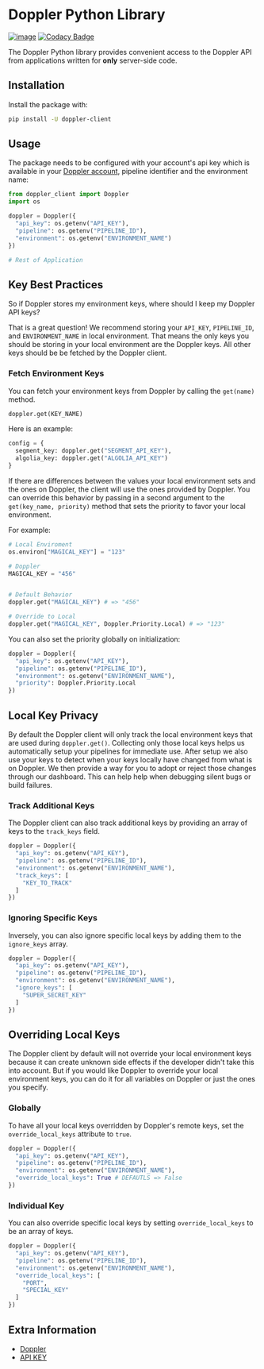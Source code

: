 # Doppler Python Library

[![image](https://img.shields.io/pypi/v/doppler-client.svg)](https://pypi.org/project/doppler-client)
[![Codacy Badge](https://api.codacy.com/project/badge/Grade/fce9d6dc0162463aa8142efd0a1c0d5d)](https://www.codacy.com/app/Doppler/python-client?utm_source=github.com&amp;utm_medium=referral&amp;utm_content=DopplerHQ/python-client&amp;utm_campaign=Badge_Grade)

The Doppler Python library provides convenient access to the Doppler API from
applications written for **only** server-side code.

## Installation

Install the package with:

``` bash
pip install -U doppler-client
```

## Usage

The package needs to be configured with your account's api key which is available in your [Doppler account](https://doppler.com/workplace/api_key), pipeline identifier and the environment name:

``` python
from doppler_client import Doppler
import os

doppler = Doppler({
  "api_key": os.getenv("API_KEY"),
  "pipeline": os.getenv("PIPELINE_ID"),
  "environment": os.getenv("ENVIRONMENT_NAME")
})

# Rest of Application
```

## Key Best Practices

So if Doppler stores my environment keys, where should I keep my Doppler API keys?

That is a great question! We recommend storing your `API_KEY`, `PIPELINE_ID`, and `ENVIRONMENT_NAME` 
in local environment. That means the only keys you should be storing in your local environment are the Doppler keys. All other keys should be be fetched by the Doppler client.

### Fetch Environment Keys

You can fetch your environment keys from Doppler by calling the `get(name)` method.

``` python
doppler.get(KEY_NAME)
```

Here is an example:

``` python
config = {
  segment_key: doppler.get("SEGMENT_API_KEY"),
  algolia_key: doppler.get("ALGOLIA_API_KEY")
}

```

If there are differences between the values your local environment sets and the ones on Doppler, the client will use the ones provided by Doppler. You can override this behavior by passing in a second argument to the `get(key_name, priority)` method that sets the priority to favor your local environment.

For example:

``` python
# Local Enviroment
os.environ["MAGICAL_KEY"] = "123"

# Doppler
MAGICAL_KEY = "456"


# Default Behavior
doppler.get("MAGICAL_KEY") # => "456"

# Override to Local
doppler.get("MAGICAL_KEY", Doppler.Priority.Local) # => "123"
```

You can also set the priority globally on initialization:

``` python
doppler = Doppler({
  "api_key": os.getenv("API_KEY"),
  "pipeline": os.getenv("PIPELINE_ID"),
  "environment": os.getenv("ENVIRONMENT_NAME"),
  "priority": Doppler.Priority.Local
})

```

## Local Key Privacy

By default the Doppler client will only track the local environment keys that are used during `doppler.get()`.
Collecting only those local keys helps us automatically setup your pipelines
for immediate use. After setup we also use your keys to detect when your keys locally have
changed from what is on Doppler. We then provide a way for you to adopt or reject those changes
through our dashboard. This can help help when debugging silent bugs or build failures.

### Track Additional Keys
The Doppler client can also track additional keys by providing an array of keys to the `track_keys` field.

``` python
doppler = Doppler({
  "api_key": os.getenv("API_KEY"),
  "pipeline": os.getenv("PIPELINE_ID"),
  "environment": os.getenv("ENVIRONMENT_NAME"),
  "track_keys": [
    "KEY_TO_TRACK"
  ]
})
```

### Ignoring Specific Keys
Inversely, you can also ignore specific local keys by adding them to the `ignore_keys` array.

``` python
doppler = Doppler({
  "api_key": os.getenv("API_KEY"),
  "pipeline": os.getenv("PIPELINE_ID"),
  "environment": os.getenv("ENVIRONMENT_NAME"),
  "ignore_keys": [
    "SUPER_SECRET_KEY"
  ]
})
```

## Overriding Local Keys

The Doppler client by default will not override your local environment keys because it
can create unknown side effects if the developer didn't take this into account. But 
if you would like Doppler to override your local environment keys, you can do it for 
all variables on Doppler or just the ones you specify.

### Globally
To have all your local keys  overridden by Doppler's remote keys, set the `override_local_keys` attribute to `true`.

``` python
doppler = Doppler({
  "api_key": os.getenv("API_KEY"),
  "pipeline": os.getenv("PIPELINE_ID"),
  "environment": os.getenv("ENVIRONMENT_NAME"),
  "override_local_keys": True # DEFAUTLS => False
})
```

### Individual Key
You can also override specific local keys by setting `override_local_keys` to be an array of keys.

``` python
doppler = Doppler({
  "api_key": os.getenv("API_KEY"),
  "pipeline": os.getenv("PIPELINE_ID"),
  "environment": os.getenv("ENVIRONMENT_NAME"),
  "override_local_keys": [
    "PORT",
    "SPECIAL_KEY"
  ]
})
```

## Extra Information

- [Doppler](https://doppler.com)
- [API KEY](https://doppler.com/workplace/api_key)
